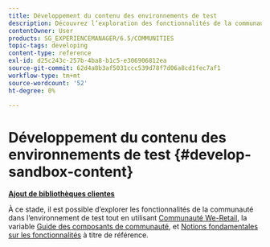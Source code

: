 ```yaml
---
title: Développement du contenu des environnements de test
description: Découvrez l’exploration des fonctionnalités de la communauté dans l’environnement de test à côté du guide des composants de la communauté et des principes de base des fonctionnalités à titre de référence.
contentOwner: User
products: SG_EXPERIENCEMANAGER/6.5/COMMUNITIES
topic-tags: developing
content-type: reference
exl-id: d25c243c-257b-4ba8-b1c5-e306906812ea
source-git-commit: 62d4a8b3af5031ccc539d78f7d06a8cd1fec7af1
workflow-type: tm+mt
source-wordcount: '52'
ht-degree: 0%

---
```


# Développement du contenu des environnements de test  {#develop-sandbox-content}

**[Ajout de bibliothèques clientes](add-clientlibs.md)**

À ce stade, il est possible d’explorer les fonctionnalités de la communauté dans l’environnement de test tout en utilisant [Communauté We-Retail](../../help/sites-developing/we-retail.md), la variable [Guide des composants de communauté](components-guide.md), et [Notions fondamentales sur les fonctionnalités](essentials.md) à titre de référence.
